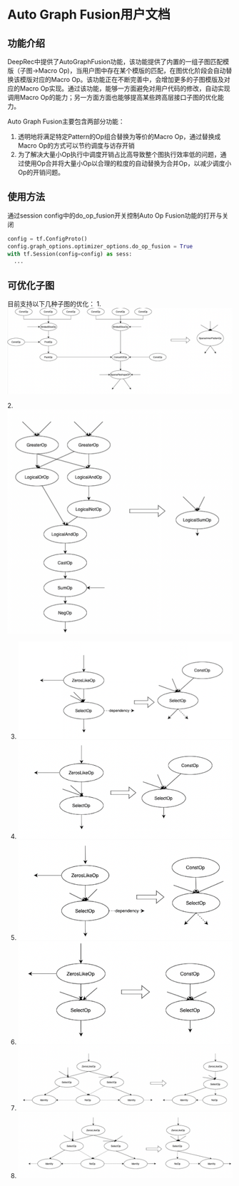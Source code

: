 # Auto Graph Fusion用户文档
## 功能介绍
DeepRec中提供了AutoGraphFusion功能，该功能提供了内置的一组子图匹配模版（子图->Macro Op)，当用户图中存在某个模版的匹配，在图优化阶段会自动替换该模版对应的Macro Op。该功能正在不断完善中，会增加更多的子图模版及对应的Macro Op实现。通过该功能，能够一方面避免对用户代码的修改，自动实现调用Macro Op的能力；另一方面方面也能够提高某些跨高层接口子图的优化能力。
​

Auto Graph Fusion主要包含两部分功能：

1. 透明地将满足特定Pattern的Op组合替换为等价的Macro Op，通过替换成Macro Op的方式可以节约调度与访存开销
1. 为了解决大量小Op执行中调度开销占比高导致整个图执行效率低的问题，通过使用Op合并将大量小Op以合理的粒度的自动替换为合并Op，以减少调度小Op的开销问题。
## 使用方法
通过session config中的do_op_fusion开关控制Auto Op Fusion功能的打开与关闭
```python
config = tf.ConfigProto()
config.graph_options.optimizer_options.do_op_fusion = True
with tf.Session(config=config) as sess:
  ...
```
## 可优化子图
目前支持以下几种子图的优化：
1.![image.png](Auto-Fusion/img_1.png)

2.![image.png](Auto-Fusion/img_2.png)

3. ![image.png](Auto-Fusion/img_3.png)
3. ![image.png](Auto-Fusion/img_4.png)
3. ![image.png](Auto-Fusion/img_5.png)
3. ![image.png](Auto-Fusion/img_6.png)
3. ![image.png](Auto-Fusion/img_7.png)
3. ![image.png](Auto-Fusion/img_8.png)




